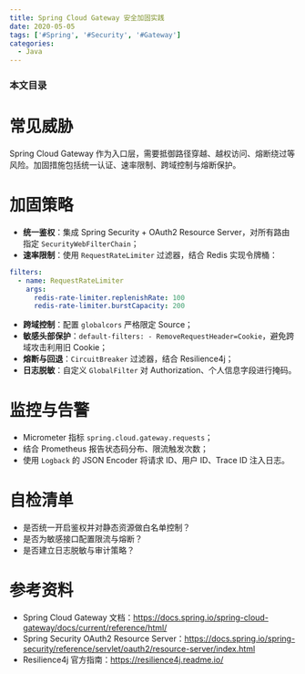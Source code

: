 ```yaml
---
title: Spring Cloud Gateway 安全加固实践
date: 2020-05-05
tags: ['#Spring', '#Security', '#Gateway']
categories:
  - Java
---
```


### 本文目录
<!-- toc -->

# 常见威胁
Spring Cloud Gateway 作为入口层，需要抵御路径穿越、越权访问、熔断绕过等风险。加固措施包括统一认证、速率限制、跨域控制与熔断保护。

# 加固策略
- **统一鉴权**：集成 Spring Security + OAuth2 Resource Server，对所有路由指定 `SecurityWebFilterChain`；
- **速率限制**：使用 `RequestRateLimiter` 过滤器，结合 Redis 实现令牌桶：
```yaml
filters:
  - name: RequestRateLimiter
    args:
      redis-rate-limiter.replenishRate: 100
      redis-rate-limiter.burstCapacity: 200
```
- **跨域控制**：配置 `globalcors` 严格限定 Source；
- **敏感头部保护**：`default-filters: - RemoveRequestHeader=Cookie`，避免跨域攻击利用旧 Cookie；
- **熔断与回退**：`CircuitBreaker` 过滤器，结合 Resilience4j；
- **日志脱敏**：自定义 `GlobalFilter` 对 Authorization、个人信息字段进行掩码。

# 监控与告警
- Micrometer 指标 `spring.cloud.gateway.requests`；
- 结合 Prometheus 报告状态码分布、限流触发次数；
- 使用 `Logback` 的 JSON Encoder 将请求 ID、用户 ID、Trace ID 注入日志。

# 自检清单
- 是否统一开启鉴权并对静态资源做白名单控制？
- 是否为敏感接口配置限流与熔断？
- 是否建立日志脱敏与审计策略？

# 参考资料
- Spring Cloud Gateway 文档：https://docs.spring.io/spring-cloud-gateway/docs/current/reference/html/
- Spring Security OAuth2 Resource Server：https://docs.spring.io/spring-security/reference/servlet/oauth2/resource-server/index.html
- Resilience4j 官方指南：https://resilience4j.readme.io/
